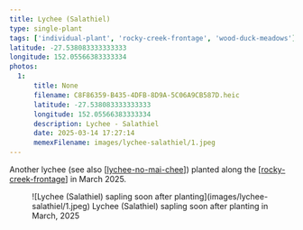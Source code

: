 ```yaml
---
title: Lychee (Salathiel)
type: single-plant
tags: ['individual-plant', 'rocky-creek-frontage', 'wood-duck-meadows']
latitude: -27.538083333333333
longitude: 152.05566383333334
photos:
  1:
      title: None
      filename: C8F86359-B435-4DFB-8D9A-5C06A9CB587D.heic
      latitude: -27.538083333333333
      longitude: 152.05566383333334
      description: Lychee - Salathiel
      date: 2025-03-14 17:27:14
      memexFilename: images/lychee-salathiel/1.jpeg
---
```




Another lychee (see also [[lychee-no-mai-chee]]) planted along the [[rocky-creek-frontage]] in March 2025.

<figure markdown>
![Lychee (Salathiel) sapling soon after planting](images/lychee-salathiel/1.jpeg)
<caption>Lychee (Salathiel) sapling soon after planting in March, 2025</caption>
</figure>

[//begin]: # "Autogenerated link references for markdown compatibility"
[lychee-no-mai-chee]: lychee-no-mai-chee "Lychee (No Mai Chee)"
[rocky-creek-frontage]: ../rocky-creek-frontage "Rocky Creek Frontage"
[//end]: # "Autogenerated link references"